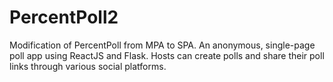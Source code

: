 # PercentPoll2
Modification of PercentPoll from MPA to SPA.
An anonymous, single-page poll app using ReactJS and Flask. Hosts can create polls and share their poll links through various social platforms.
